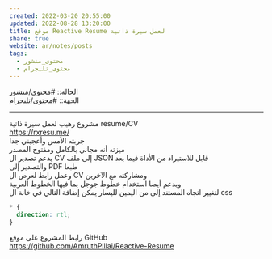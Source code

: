 ```yaml
---  
created: 2022-03-20 20:55:00  
updated: 2022-08-28 13:20:00  
title: موقع Reactive Resume لعمل سيرة ذاتية  
share: true  
website: ar/notes/posts  
tags:  
  - محتوى_منشور  
  - محتوى_تليجرام  
---  
```

  
  
الحالة:: #محتوى/منشور  
الجهة:: #محتوى/تليجرام  
  
---  
  
مشروع رهيب لعمل سيرة ذاتية resume/CV  
<https://rxresu.me/>  
جربته الأمس وأعجبني جدا  
ميزته أنه مجاني بالكامل ومفتوح المصدر  
يدعم تصدير ال CV إلى ملف JSON قابل للاستيراد من الأداة فيما بعد  
والتصدير إلى PDF طبعا  
وعمل رابط لعرض ال CV ومشاركته مع الآخرين  
ويدعم أيضا استخدام خطوط جوجل بما فيها الخطوط العربية  
لتغيير اتجاه المستند إلى من اليمين لليسار يمكن إضافة التالي في خانة ال css  
  
```css  
* {  
  direction: rtl;  
}  
```  
  
رابط المشروع على موقع GitHub  
<https://github.com/AmruthPillai/Reactive-Resume>  
